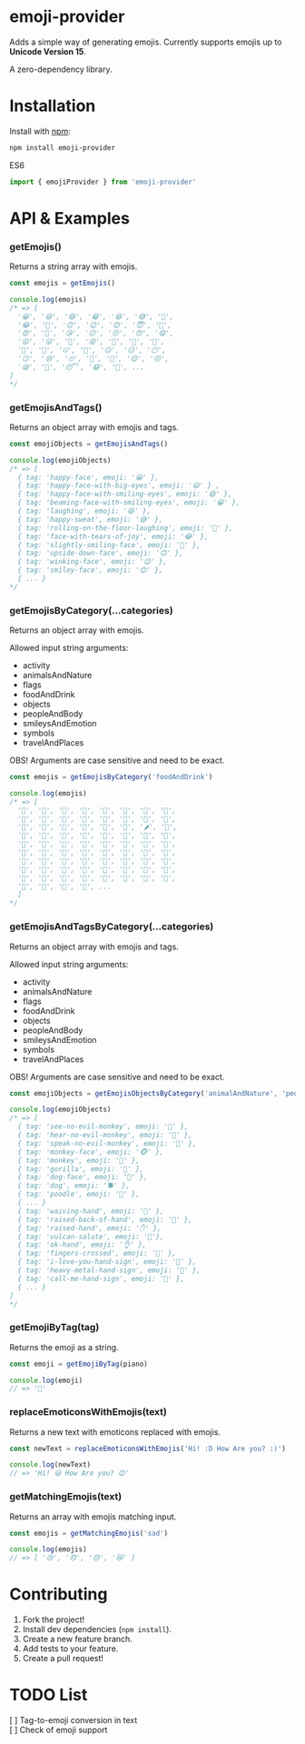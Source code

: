 # emoji-provider
Adds a simple way of generating emojis. Currently supports emojis up to **Unicode Version 15**.

A zero-dependency library.

# Installation

Install with [npm](https://www.npmjs.org/):
```bash
npm install emoji-provider
```

ES6
```js
import { emojiProvider } from 'emoji-provider'
```

# API & Examples
### getEmojis()
Returns a string array with emojis.

```js
const emojis = getEmojis()

console.log(emojis)
/* => [
  '😀', '😃', '😄', '😁', '😆', '😅', '🤣',
  '😂', '🙂', '🙃', '😉', '😊', '😇', '🥰',
  '😍', '🤩', '😘', '😗', '😚', '😙', '😋',
  '😛', '😜', '🤪', '😝', '🤑', '🤗', '🤭',
  '🤫', '🤔', '🤐', '🤨', '😐', '😑', '😶',
  '😏', '😒', '🙄', '😬', '🤥', '😌', '😔', 
  '😪', '🤤', '😴', '😷', '🤒', ... 
]
*/
```

### getEmojisAndTags()
Returns an object array with emojis and tags.

```js
const emojiObjects = getEmojisAndTags()

console.log(emojiObjects)
/* => [
  { tag: 'happy-face', emoji: '😀' }, 
  { tag: 'happy-face-with-big-eyes', emoji: '😃' } ,
  { tag: 'happy-face-with-smiling-eyes', emoji: '😄' },
  { tag: 'beaming-face-with-smiling-eyes', emoji: '😁' },
  { tag: 'laughing', emoji: '😆' },
  { tag: 'happy-sweat', emoji: '😅' },
  { tag: 'rolling-on-the-floor-laughing', emoji: '🤣' },
  { tag: 'face-with-tears-of-joy', emoji: '😂' },
  { tag: 'slightly-smiling-face', emoji: '🙂' },
  { tag: 'upside-down-face', emoji: '🙃' },
  { tag: 'winking-face', emoji: '😉' },
  { tag: 'smiley-face', emoji: '😊' },
  { ... } 
*/
```

### getEmojisByCategory(...categories)
Returns an object array with emojis.

Allowed input string arguments: 
* activity
* animalsAndNature
* flags
* foodAndDrink
* objects
* peopleAndBody
* smileysAndEmotion
* symbols
* travelAndPlaces

OBS! Arguments are case sensitive and need to be exact.

```js
const emojis = getEmojisByCategory('foodAndDrink')

console.log(emojis)
/* => [
  '🍇', '🍈', '🍉', '🍊', '🍋', '🍌', '🍍', '🥭', 
  '🍎', '🍏', '🍐', '🍑', '🍒', '🍓', '🥝', '🍅', 
  '🥥', '🥑', '🍆', '🥔', '🥕', '🌽', '🌶', '🥒', 
  '🥬', '🥦', '🥜', '🍞', '🥐', '🥖', '🥨', '🥯', 
  '🥞', '🧀', '🍖', '🍗', '🥩', '🥓', '🍔', '🍟',
  '🍕', '🌭', '🥪', '🌮', '🌯', '🥙', '🥚', '🍳',
  '🥘', '🍲', '🥣', '🥗', '🍿', '🧂', '🥫', '🍱',
  '🍘', '🍙', '🍚', '🍛', '🍜', '🍝', '🍠', '🍢', 
  '🍣', '🍤', '🍥', '🍮', '🍡', '🥟', '🥠', '🥡', 
  '🍦', '🍧', '🍨', '🍩', ... 
  ]
*/
```

### getEmojisAndTagsByCategory(...categories)
Returns an object array with emojis and tags.

Allowed input string arguments: 
* activity
* animalsAndNature
* flags
* foodAndDrink
* objects
* peopleAndBody
* smileysAndEmotion
* symbols
* travelAndPlaces

OBS! Arguments are case sensitive and need to be exact.

```js
const emojiObjects = getEmojisObjectsByCategory('animalAndNature', 'peopleAndBody')

console.log(emojiObjects)
/* => [
  { tag: 'see-no-evil-monkey', emoji: '🙈' },
  { tag: 'hear-no-evil-monkey', emoji: '🙉' },
  { tag: 'speak-no-evil-monkey', emoji: '🙊' },
  { tag: 'monkey-face', emoji: '🐵' },
  { tag: 'monkey', emoji: '🐒' },
  { tag: 'gorilla', emoji: '🦍' },
  { tag: 'dog-face', emoji: '🐶' },
  { tag: 'dog', emoji: '🐕' },
  { tag: 'poodle', emoji: '🐩' },
  { ... }
  { tag: 'waiving-hand', emoji: '👋' },
  { tag: 'raised-back-of-hand', emoji: '🤚' },
  { tag: 'raised-hand', emoji: '✋' },
  { tag: 'vulcan-salute', emoji: '🖖'},
  { tag: 'ok-hand', emoji: '👌' },
  { tag: 'fingers-crossed', emoji: '🤞' },
  { tag: 'i-love-you-hand-sign', emoji: '🤟' },
  { tag: 'heavy-metal-hand-sign', emoji: '🤘' },
  { tag: 'call-me-hand-sign', emoji: '🤙' },
  { ... }
]
*/
```

### getEmojiByTag(tag)
Returns the emoji as a string.

```js
const emoji = getEmojiByTag(piano)

console.log(emoji)
// => '🎹'
```

### replaceEmoticonsWithEmojis(text)
Returns a new text with emoticons replaced with emojis.

```js
const newText = replaceEmoticonsWithEmojis('Hi! :D How Are you? :)')

console.log(newText)
// => 'Hi! 😃 How Are you? 😊'
```

### getMatchingEmojis(text)
Returns an array with emojis matching input.

```js
const emojis = getMatchingEmojis('sad')

console.log(emojis)
// => [ '😢', '😞', '😓', '😿' ]
```

# Contributing
1. Fork the project!
2. Install dev dependencies (```npm install```).
3. Create a new feature branch.
4. Add tests to your feature.
5. Create a pull request!

# TODO List
[ ] Tag-to-emoji conversion in text<br>
[ ] Check of emoji support
